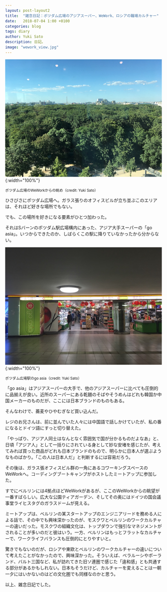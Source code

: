 ```yaml
---
layout: post-layout2
title:  "雑念日記：ポツダム広場のアジアスーパー、WeWork、ロシアの職場カルチャー"
date:   2018-07-04 1:00 +0100
categories: blog
tags: diary
author: Yuki Sato
description: 日記。
image: "wework_view.jpg"
---
```

![we work](/img/wework_view.jpg){:width="100%"}

<small>ポツダム広場のWeWorkからの眺め（credit: Yuki Sato）</small>

ひさびさにポツダム広場へ。ガラス張りのオフィスビルが立ち並ぶこのエリアは、それほど好きな場所でもない。

でも、この場所を好きになる要素がひとつ加わった。

それはSバーンのポツダム駅広場構内にあった、アジア大手スーパーの「go asia」。いつからできたのか、しばらくこの駅に降りていなかったから分からない。

![go asia](/img/goasia.jpg){:width="100%"}

<small>ポツダム広場駅のgo asia（credit: Yuki Sato）</small>

「go asia」はアジアスーパーの大手で、他のアジアスーパーに比べても圧倒的に品揃えが良い。近所のスーパーにある乾麺のそばやそうめんはどれも韓国か中国メーカーのものだが、ここには日本ブランドのものもある。

そんなわけで、蕎麦やひやむぎなど買い込んだ。

レジのお兄さんは、前に並んでいた人々には中国語で話しかけていたが、私の番になるとドイツ語にすっと切り替えた。

「やっぱり、アジア人同士はなんとなく雰囲気で国が分かるものだよなあ」と、日頃「アジア人」として一括りにされている身として妙な安堵を感じたが、考えてみれば買った商品がどれも日本ブランドのもので、明らかに日本人が選ぶようなものばかり。「この人は日本人だ」と判断するには容易だろう。

その後は、ガラス張オフィスビル群の一角にあるコワーキングスペースのWeWorkへ。コーディングブートキャンプがホストしたミートアップに参加した。

すでにベルリンには4拠点ほどWeWorkがあるが、ここのWeWorkからの眺望が一番すばらしい。広大な公園ティアガーデン、そしてその奥にはドイツの国会議事堂ライヒスタグのガラスドームが見える。

ミートアップは、ベルリンの某スタートアップのエンジニアリードを務める人による話で、その中でも興味深かったのが、モスクワとベルリンのワークカルチャーの違いだった。モスクワの組織文化は、トップダウンで強引なマネジメントがされることが多いのだと彼はいう。一方、ベルリンはもっとフラットなカルチャーで、ワークライフバランスも圧倒的にとりやすいと。

驚きでもないのだが、ロシアや東欧とベルリンのワークカルチャーの違いについて考えたことがなかったので、興味深かった。そういえば、ベラルーシやポーランド、バルト三国など、私が訪れてきた旧ソ連圏で感じた「違和感」とも共通する部分があるかもしれない。日本もそうだけど、カルチャーを変えることは一朝一夕にはいかないのはどの文化圏でも同様なのかと思う。

以上、雑念日記でした。
